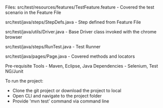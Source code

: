 Files:
src/test/resources/features/TestFeature.feature - Covered the test scenario in the Feature File

src/test/java/steps/StepDefs.java - Step defined from Feature File

src/test/java/utils/Driver.java - Base Driver class invoked with the chrome browser

src/test/java/steps/RunTest.java - Test Runner

src/test/java/pages/Page.java - Covered methods and locators

Pre-requisite
Tools - Maven, Eclipse, Java
Dependencies - Selenium, Test NG/Junit

To run the project:
- Clone the git project or download the project to local
- Open CLI and navigate to the project folder
- Provide 'mvn test' command via command line
